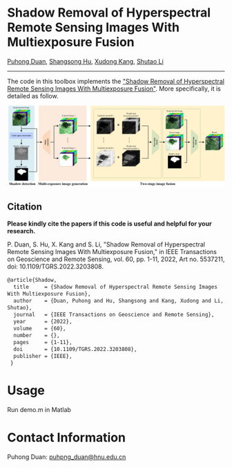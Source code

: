 # Shadow Removal of Hyperspectral Remote Sensing Images With Multiexposure Fusion

[Puhong Duan](https://scholar.google.ch/citations?hl=en&user=IYUlx_8AAAAJ&view_op=list_works&sortby=pubdate), [Shangsong Hu](), [Xudong Kang](https://scholar.google.ch/citations?user=5XOeLZYAAAAJ&hl=en), [Shutao Li]()

___________

The code in this toolbox implements the ["Shadow Removal of Hyperspectral Remote Sensing Images With Multiexposure Fusion"](https://ieeexplore.ieee.org/document/9874905). More specifically, it is detailed as follow.

![alt text](./a.jpg)

Citation
---------------------

**Please kindly cite the papers if this code is useful and helpful for your research.**

P. Duan, S. Hu, X. Kang and S. Li, "Shadow Removal of Hyperspectral Remote Sensing Images With Multiexposure Fusion," in IEEE Transactions on Geoscience and Remote Sensing, vol. 60, pp. 1-11, 2022, Art no. 5537211, doi: 10.1109/TGRS.2022.3203808.

    @article{Shadow,
      title     = {Shadow Removal of Hyperspectral Remote Sensing Images With Multiexposure Fusion},
      author    = {Duan, Puhong and Hu, Shangsong and Kang, Xudong and Li, Shutao},
      journal   = {IEEE Transactions on Geoscience and Remote Sensing}, 
      year      = {2022},
      volume    = {60},
      number    = {},
      pages     = {1-11},
      doi       = {10.1109/TGRS.2022.3203808},
      publisher = {IEEE},
     }
# Usage
Run demo.m in Matlab
     
# Contact Information

Puhong Duan: puhpng_duan@hnu.edu.cn
